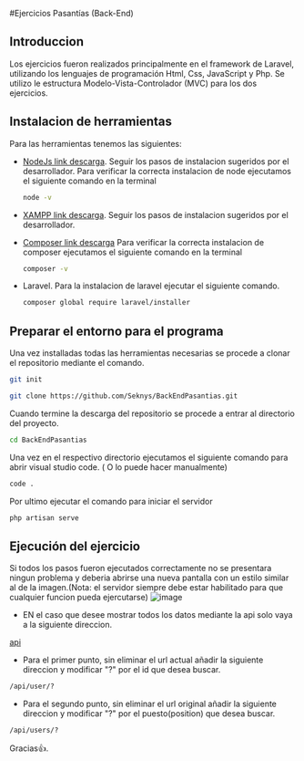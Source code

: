 

#Ejercicios Pasantías (Back-End)




## Introduccion
Los ejercicios fueron realizados principalmente en el framework de Laravel, utilizando los lenguajes de programación Html, Css, JavaScript y Php. Se utilizo le estructura Modelo-Vista-Controlador (MVC) para los dos ejercicios.

## Instalacion de herramientas

Para las herramientas tenemos las siguientes:

- [NodeJs link descarga](https://nodejs.org/en/).
    Seguir los pasos de instalacion sugeridos por el desarrollador.
    Para verificar la correcta instalacion de node ejecutamos el siguiente comando en la terminal
     ```sh
    node -v
    ```


- [XAMPP link descarga](https://www.apachefriends.org/es/index.html).
    Seguir los pasos de instalacion sugeridos por el desarrollador.
    
    

- [Composer link descarga](https://getcomposer.org/download/) 
    Para verificar la correcta instalacion de composer ejecutamos el siguiente comando en la terminal
     ```sh
    composer -v
    ```
    
- Laravel.
    Para la instalacion de laravel ejecutar el siguiente comando.
     ```sh
    composer global require laravel/installer
    ```





## Preparar el entorno para el programa

Una vez installadas todas las herramientas necesarias se procede a clonar el repositorio mediante el comando.

```sh
git init
```


```sh
git clone https://github.com/Seknys/BackEndPasantias.git
```

Cuando termine la descarga del repositorio se procede a entrar al directorio del proyecto.

```sh
cd BackEndPasantias
```


Una vez en el respectivo directorio ejecutamos el siguiente comando para abrir visual studio code. ( O lo puede hacer manualmente)

```sh
code .
```



Por ultimo ejecutar el comando para iniciar el servidor

```sh
php artisan serve
```

## Ejecución del ejercicio 

Si todos los pasos fueron ejecutados correctamente no se presentara ningun problema y deberia abrirse una nueva pantalla con un estilo similar al de la imagen.(Nota: el servidor siempre debe estar habilitado para que cualquier funcion pueda ejercutarse)
![image](https://user-images.githubusercontent.com/74793607/179316570-0c3343af-0796-4589-a33c-fac522f143a6.png)

- EN el caso que desee mostrar todos los datos mediante la api solo vaya a la siguiente direccion. 

[api](http://127.0.0.1:8000/api/user)


- Para el primer punto, sin eliminar el url actual añadir la siguiente direccion y modificar "?" por el id que desea buscar.

```sh
/api/user/?
```

- Para el segundo punto, sin eliminar el url original añadir la siguiente direccion y modificar "?" por el puesto(position) que desea buscar.

```sh
/api/users/?
```

Gracias👍.
